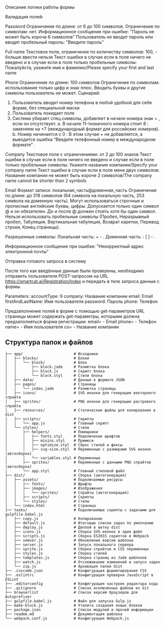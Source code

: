 Описание логики работы формы

Валидация полей:

Password
Ограничение по длине: от 6 до 100 символов.
Ограничение по символам: нет.
Информационное сообщение при ошибке: "Пароль не может быть короче 6 символов"
Пользователь не вводит пароль или вводит пробельный пароль: "Введите пароль"

Full name
Текстовое поле, ограничение по количеству символов: 100, - больше ввести нельзя
Текст ошибки в случае если в поле ничего не введено и в случае если в поле только пробельные символы: Пожалуйста, укажите имя и фамилию/Please specify your first and last name

Phone
Ограничение по длине: 100 символов
Ограничение по символам: использование только цифр и знак плюс. Вводить буквы и другие символы пользователь не может.
Сценарий:
1. Пользователь вводит номер телефона в любой удобной для себя форме, без специальной маски
2. Пользователь покидает поле
3. Система убирает спец.символы, добавляет в начале номера знак + , если он отсутствует.
	a. В начале 11-тизначного номера стоит 8 : заменяем на +7 (международный формат для российских номеров).
	b. Номер начинается с 0 : В этом случае + не добавляется, а выводится ошибка "Введите телефонный номер в международном формате" .

Company
Текстовое поле с ограничениями: от 2 до 100 знаков
Текст ошибки в случае если в поле ничего не введено и случае если в поле только пробельные символы: Укажите название компании/Specify your company name
Текст ошибки в случае если в поле мене двух символов: Название компании не может быть короче 2 символов/The company name cannot be shorter than 2 symbols

Email
Формат записи: локальная_часть@доменная_часть
Ограничение по длине: до 318 символов (64 символа на локальную часть, 253 символа на доменную часть).
Могут использоваться строчные и прописные английские буквы, цифры.
Допускается только один символ @ и он обязателен.
До и после @ должен стоять хотя бы один символ.
Нельзя использовать пробельные символы (Пробел, Неразрывный пробел, Табуляция, Вертикальная табуляция, Возврат каретки, Перевод строки, Конец страницы).

Разрешенные символы:
Локальная часть: + - .
Доменная часть: : [ ] - .

Информационное сообщение при ошибке: "Некорректный адрес электронной почты"

Отправка готового запроса в систему

После того как введённые данные были проверены, необходимо отправить пользователя POST-запросом на URL https://smartcat.ai/Registration/Index и передать в теле запроса данные с формы.

Parameters:
accountType: 9
company: Название компании
email: Email
firstAndLastName: Имя пользователя
password: Пароль
phone: Телефон

Предзаполнение полей в форме с помощью get-параметров
URL страницы может содержать get-параметры, которыми должна предзаполняться форма регистрации:
email= - Email
phone= - Телефон
name= - Имя пользователя
co= - Название компании

## Структура папок и файлов
```
├── app/                       # Исходники
│   ├── blocks/                # Блоки
│   │   └── block/             # Блок
│   │       ├── block.jade     # Разметка блока
│   │       ├── block.js       # Скрипт блока
│   │       └── block.styl     # Стили блока
│   ├── data/                  # Данные в формате JSON
│   ├── pages/                 # Страницы
│   │   └── index.jade         # Разметка страницы
│   ├── icons/                 # SVG иконки для генерации векторного спрайта
│   ├── sprites/               # PNG иконки для генерации растрового спрайта
│   ├── resources/             # Статические файлы для копирования в dist
│   ├── scripts/               # Скрипты
│   │   └── app.js             # Главный скрипт
│   └── styles/                # Стили
│       ├── helpers/           # Помощники
│       │   ├── fonts.styl     # Подключение шрифтов
│       │   ├── mixins.styl    # Примеси
│       │   ├── optimize.styl  # Сброс стилей и фиксы
│       │   ├── svg-size.styl  # Переменные с размерами SVG иконок (автосборка)
│       │   └── variables.styl # Переменные
│       ├── sprites/           # Переменные с данными PNG спрайтов (автосборка)
│       └── app.styl           # Главный стилевой файл
├── dist/                      # Сборка (автогенерация)
│   ├── assets/                # Подключаемые ресурсы
│   │   ├── fonts/             # Шрифты
│   │   ├── images/            # Изображения
│   │   │   └── sprites/       # Спрайты (автогенерация)
│   │   ├── scripts/           # Скрипты
│   │   └── styles/            # Стили
│   └── index.html             # Страница
├── tasks/                     # Подключаемые скрипты с задачами для gulpfile.babel.js
│   ├── copy.js                # Копирование
│   ├── default.js             # Итоговые списки задач по умолчанию
│   ├── deploy.js              # Деплой в ветку dist
│   ├── icons.js               # Сборка SVG иконок в один файл
│   ├── scripts.js             # Сборка ES2015 скриптов в Webpack
│   ├── semver.js              # Обновление версии шаблона
│   ├── server.js              # Запуск локального сервера
│   ├── sprite.js              # Сборка спрайтов и CSS переменных
│   ├── styles.js              # Сборка стилей
│   ├── templates.js           # Сборка страниц из Jade шаблонов
│   ├── watch.js               # Отслеживание изменений и запуск задач
│   └── zip.js                 # Архивация папки dist
├── .csscomb.json              # Конфигурация форматирования CSS
├── .eslintrc                  # Конфигурация проверки JavaScript в ESLint
├── .editorconfig              # Конфигурация настроек редактора кода
├── .gitignore                 # Список исключённых файлов из Git
├── browserlist                # Список версий браузеров для Autoprefixer
├── gulpfile.babel.js          # Файл для запуска Gulp.js
├── make-block.js              # Утилита создания новых блоков
├── package.json               # Список модулей и прочей информации
├── readme.md                  # Документация шаблона
└── webpack.conf.js            # Конфигурация Webpack.js
```


